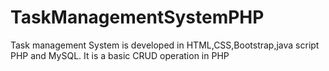 # TaskManagementSystemPHP
Task management System is developed in HTML,CSS,Bootstrap,java script PHP and MySQL. It is a basic CRUD operation in PHP
